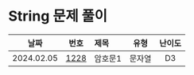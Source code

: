 # String 문제 풀이

|    날짜    |                      번호                                                                                | 제목                                |       유형        |                                       난이도                                       |
| :--------: | :---------------------------------------------------------------------------------------------------: | :-------------------------------- | :--------------: | :--------------------------------------------------------------------------------: |
| 2024.02.05 | [1228](https://swexpertacademy.com/main/code/problem/problemDetail.do?contestProbId=AV14w-rKAHACFAYD) | 암호문1                              |   문자열           |  D3  |

